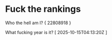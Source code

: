 # Fuck the rankings

Who the hell am I?
{ 22808918 }

What fucking year is it?
[ 2025-10-15T04:13:20Z ]
